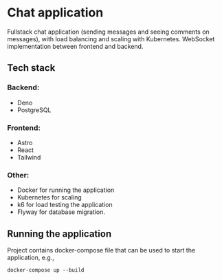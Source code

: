 # Chat application

Fullstack chat application (sending messages and seeing comments on messages), with load balancing and scaling with Kubernetes.
WebSocket implementation between frontend and backend.


## Tech stack

### Backend:

 - Deno
 -  PostgreSQL

### Frontend:
 

 - Astro
 - React
 - Tailwind

### Other:

 - Docker for running the application
 - Kubernetes for scaling
 - k6 for load testing the application
 - Flyway for database migration.

## Running the application

Project contains docker-compose file that can be used to start the application, e.g.,

    docker-compose up --build

